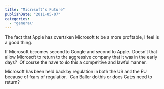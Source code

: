 ```yaml
---
title: "Microsoft’s Future"
publishDate: "2011-05-07"
categories: 
  - "general"
---
```


The fact that Apple has overtaken Microsoft to be a more profitable, I feel is a good thing.

If Microsoft becomes second to Google and second to Apple.  Doesn’t that allow Microsoft to return to the aggressive company that it was in the early days?  Of course the have to do this a competitive and lawful manner.

Microsoft has been held back by regulation in both the US and the EU because of fears of regulation.  Can Baller do this or does Gates need to return?
